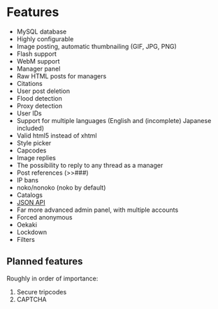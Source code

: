 # Features
* MySQL database
* Highly configurable
* Image posting, automatic thumbnailing (GIF, JPG, PNG)
* Flash support
* WebM support
* Manager panel
* Raw HTML posts for managers
* Citations
* User post deletion
* Flood detection
* Proxy detection
* User IDs
* Support for multiple languages (English and (incomplete) Japanese included)
* Valid html5 instead of xhtml
* Style picker
* Capcodes
* Image replies
* The possibility to reply to any thread as a manager
* Post references (>>###)
* IP bans
* noko/nonoko (noko by default)
* Catalogs
* [JSON API](https://github.com/knarka/fikaba/blob/master/docs/api.md)
* Far more advanced admin panel, with multiple accounts
* Forced anonymous
* Oekaki
* Lockdown
* Filters

## Planned features
Roughly in order of importance:

1. Secure tripcodes
2. CAPTCHA
